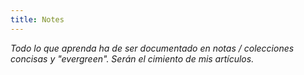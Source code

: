 ```yaml
---
title: Notes
---
```


*Todo lo que aprenda ha de ser documentado en notas / colecciones concisas y "evergreen". Serán el cimiento de mis artículos.*
